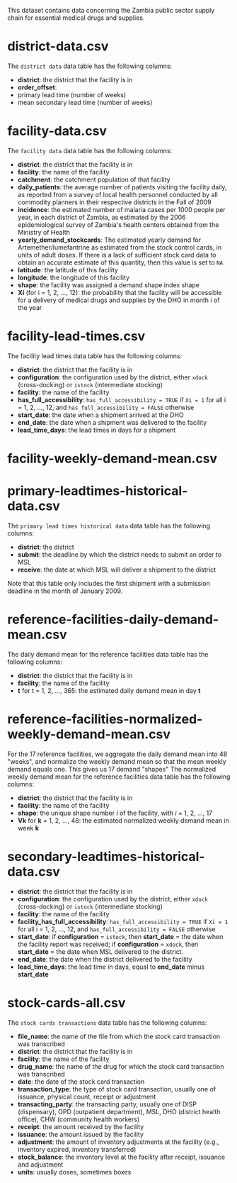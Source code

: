 [comment]: # (Please also refer to the Google document)
[comment]: # ("GitHub data files for MSOM paper Zambia")

This dataset contains data concerning the Zambia public sector supply chain for essential medical drugs and supplies.





# district-data.csv

The `district data`
data table has the following columns:

 - **district**: the district that the facility is in
 - **order_offset**:
 - primary lead time (number of weeks)
 - mean secondary lead time (number of weeks)


# facility-data.csv

The `facility data`
data table has the following columns:

 - **district**: the district that the facility is in
 - **facility**: the name of the facility
 - **catchment**: the catchment population of that facility
 - **daily_patients**:
   the average number of patients visiting the facility daily,
   as reported from a survey of local health personnel
   conducted by all commodity planners in their respective districts
   in the Fall of 2009
 - **incidence**:
   the estimated number of malaria cases per 1000 people per year,
   in each district of Zambia,
   as estimated by the 2006 epidemiological survey of
   Zambia's health centers obtained from the Ministry of Health
 - **yearly_demand_stockcards**:
   The estimated yearly demand for Artemether/lumefantrine
   as estimated from the stock control cards,
   in units of adult doses.
   If there is a lack of sufficient stock card data
   to obtain an accurate estimate of this quantity,
   then this value is set to `NA`
 - **latitude**: the latitude of this facility
 - **longitude**: the longitude of this facility
 - **shape**: the facility was assigned a demand shape index shape
 - **Xi** (for i = 1, 2, …, 12): the probability that the facility will
    be accessible for a delivery of medical drugs and supplies by the
    DHO in month i of the year





# facility-lead-times.csv

The facility lead times 
data table has the following columns:

 - **district**: the district that the facility is in
 - **configuration**: the configuration used by the district, either
   `xdock` (cross-docking) or `istock` (intermediate stocking)
 - **facility**: the name of the facility
 - **has_full_accessibility**: `has_full_accessibility = TRUE` if `Xi = 1`
    for all i = 1, 2, …, 12, and `has_full_accessibility = FALSE` otherwise
 - **start_date**: the date when a shipment arrived at the DHO
 - **end_date**: the date when a shipment was delivered to the facility
 - **lead_time_days**: the lead times in days for a shipment





# facility-weekly-demand-mean.csv




# primary-leadtimes-historical-data.csv

The `primary lead times historical data`
data table has the following columns:

 - **district**: the district
 - **submit**: the deadline by which the district needs to submit an
   order to MSL
 - **receive**: the date at which MSL will deliver a shipment to
   the district

Note that this table only includes the first shipment
with a submission deadline in the month of January 2009.






# reference-facilities-daily-demand-mean.csv

The daily demand mean for the reference facilities
data table has the following columns:

 - **district**: the district that the facility is in
 - **facility**: the name of the facility
 - **t** for t = 1, 2, …, 365: the estimated daily demand mean in day **t**




# reference-facilities-normalized-weekly-demand-mean.csv

For the 17 reference facilities,
we aggregate the daily demand mean into 48 "weeks",
and normalize the weekly demand mean so that
the mean weekly demand equals one.
This gives us 17 demand "shapes"
The normalized weekly demand mean for the reference facilities
data table has the following columns:

 - **district**: the district that the facility is in
 - **facility**: the name of the facility
 - **shape**: the unique shape number *i* of the facility, with
   *i* = 1, 2, …, 17
 - **Vk** for **k** = 1, 2, …, 48:
   the estimated normalized weekly demand mean in week **k**





# secondary-leadtimes-historical-data.csv

 - **district**: the district that the facility is in
 - **configuration**: the configuration used by the district, either
   `xdock` (cross-docking) or `istock` (intermediate stocking)
 - **facility**: the name of the facility
 - **facility_has_full_accessibility**:
   `has_full_accessibility = TRUE` if `Xi = 1`
   for all i = 1, 2, …, 12, and `has_full_accessibility = FALSE` otherwise
 - **start_date**:
   if **configuration** = `istock`,
   then **start_date** = the date when the facility report was received;
   if **configuration** = `xdock`,
   then **start_date** = the date when MSL delivered to the district.
 - **end_date**:
   the date when the district delivered to the facility
 - **lead_time_days**:
   the lead time in days, equal to **end_date** minus **start_date**




# stock-cards-all.csv

The `stock cards transactions`
data table has the following columns:

 - **file_name**:
   the name of the file from which
   the stock card transaction was transcribed
 - **district**: the district that the facility is in
 - **facility**: the name of the facility
 - **drug_name**:
   the name of the drug for which
   the stock card transaction was transcribed
 - **date**:
   the date of the stock card transaction
 - **transaction_type**:
   the type of stock card transaction,
   usually one of issuance, physical count, receipt or adjustment
 - **transacting_party**:
   the transacting party,
   usually one of
   DISP (dispensary), OPD (outpatient department),
   MSL, DHO (district health office), CHW (community health workers)
 - **receipt**:
   the amount received by the facility
 - **issuance**:
   the amount issued by the facility
 - **adjustment**:
   the amount of inventory adjustments at the facility
   (e.g., inventory expired, inventory transferred)
 - **stock_balance**:
   the inventory level at the facility
   after receipt, issuance and adjustment
 - **units**: usually doses, sometimes boxes






